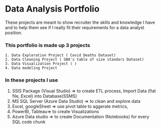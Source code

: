 # Data Analysis Portfolio
These projects are meant to show recruiter the skills and knowledge I have and to help them see if I really fit their requirements for a data analyst position.

### This portfolio is made up 3 projects

    1. Data Exploration Project ( Covid Deaths Dataset)
    2. Data Cleaning Project ( SBA's table of size standars Dataset)
    3. Data Visualization Project ( )
    4. Data modeling Project
   
    
### In these projects I use 

  1. SSIS Package (Visual Studio) => to create ETL process, Import Data (flat file, Excel) into Database(SSMS)
  2. MS SQL Server (Azure Data Studio) => to clean and explore data 
  3. Excel, googleSheet => use pivot table to aggerate metrics,
  4. PowerBI, Tableau=> to create Visualizations
  5. Azure Data studio => to create Documentation (Notebooks) for every SQL code chunk
  
  
